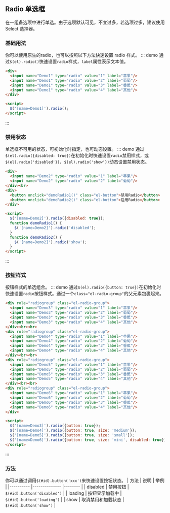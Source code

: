 ## Radio 单选框
在一组备选项中进行单选。由于选项默认可见，不宜过多，若选项过多，建议使用 Select 选择器。

### 基础用法
你可以使用原生的radio，也可以按照以下方法快速设置 radio 样式。
::: demo 通过`$(el).radio()`快速设置`radio`样式，`label`属性表示文本值。

``` html
<div>
  <input name="Demo1" type="radio" value="1" label="苹果"/>
  <input name="Demo1" type="radio" value="2" label="葡萄"/>
  <input name="Demo1" type="radio" value="3" label="香蕉"/>
  <input name="Demo1" type="radio" value="4" label="其他"/>
</div>

<script>
  $('[name=Demo1]').radio();
</script>
```
:::

### 禁用状态
单选框不可用的状态，可初始化时指定，也可动态设置。
::: demo 通过`$(el).radio({disabled: true})`在初始化时快速设置`radio`禁用样式，或`$(el).radio('disabled'})`、`$(el).radio('show'})`动态设置禁用状态。

``` html
<div>
  <input name="Demo2" type="radio" value="1" label="苹果"/>
  <input name="Demo2" type="radio" value="2" label="葡萄"/>
</div><br>
<div>
  <button onclick="demoRadio1()" class="el-button">禁用Radio</button>
  <button onclick="demoRadio2()" class="el-button">启用Radio</button>
</div>

<script>
  $('[name=Demo2]').radio({disabled: true});
  function demoRadio1() {
    $('[name=Demo2]').radio('disabled');
  }
  function demoRadio2() {
    $('[name=Demo2]').radio('show');
  }
</script>
```
:::

### 按钮样式
按钮样式的单选组合。
::: demo 通过`$(el).radio({button: true})`在初始化时快速设置`radio`按钮样式。通过一个`class="el-radio-group"`的父元素包裹起来。

``` html
<div role="radiogroup" class="el-radio-group">
  <input name="Demo3" type="radio" value="1" label="苹果"/>
  <input name="Demo3" type="radio" value="2" label="葡萄"/>
  <input name="Demo3" type="radio" value="3" label="香蕉"/>
  <input name="Demo3" type="radio" value="4" label="其他"/>
</div><br><br>
<div role="radiogroup" class="el-radio-group">
  <input name="Demo4" type="radio" value="1" label="苹果"/>
  <input name="Demo4" type="radio" value="2" label="葡萄"/>
  <input name="Demo4" type="radio" value="3" label="香蕉"/>
  <input name="Demo4" type="radio" value="4" label="其他"/>
</div><br><br>
<div role="radiogroup" class="el-radio-group">
  <input name="Demo5" type="radio" value="1" label="苹果"/>
  <input name="Demo5" type="radio" value="2" label="葡萄"/>
  <input name="Demo5" type="radio" value="3" label="香蕉"/>
  <input name="Demo5" type="radio" value="4" label="其他"/>
</div><br><br>
<div role="radiogroup" class="el-radio-group">
  <input name="Demo6" type="radio" value="1" label="苹果"/>
  <input name="Demo6" type="radio" value="2" label="葡萄"/>
  <input name="Demo6" type="radio" value="3" label="香蕉"/>
  <input name="Demo6" type="radio" value="4" label="其他"/>
</div>

<script>
  $('[name=Demo3]').radio({button: true});
  $('[name=Demo4]').radio({button: true, size: 'medium'});
  $('[name=Demo5]').radio({button: true, size: 'small'});
  $('[name=Demo6]').radio({button: true, size: 'mini', disabled: true});
</script>
```
:::

### 方法
你可以通过调用`$(#id).button('xxx')`来快速设置按钮状态。
| 方法      | 说明          | 举例  |
|---------- |-------------- |-------- |
| disabled | 禁用按钮 | `$(#id).button('disabled')` |
| loading | 按钮显示加载中 | `$(#id).button('loading')` |
| show | 取消禁用和加载状态 | `$(#id).button('show')` |
